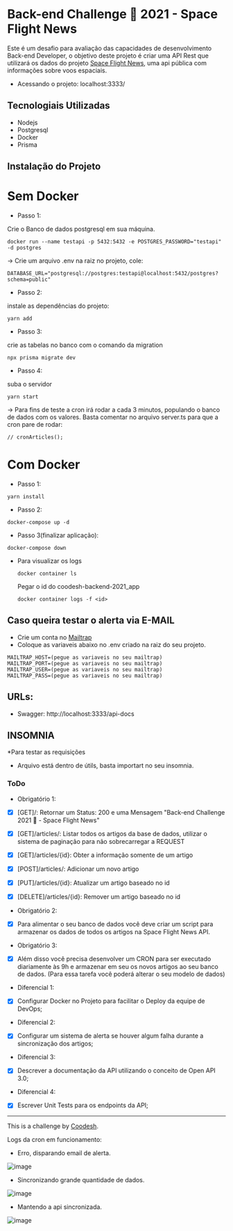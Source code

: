 # Back-end Challenge 🏅 2021 - Space Flight News

Este é um desafio para avaliação das capacidades de desenvolvimento Back-end Developer, o objetivo deste projeto é criar uma API Rest que utilizará os dados do projeto
[Space Flight News](https://api.spaceflightnewsapi.net/v3/documentation), uma api pública com informações sobre voos espaciais.

- Acessando o projeto: localhost:3333/

## Tecnologiais Utilizadas

- Nodejs
- Postgresql
- Docker
- Prisma

## Instalação do Projeto

# Sem Docker

- Passo 1:

Crie o Banco de dados postgresql em sua máquina.

```
docker run --name testapi -p 5432:5432 -e POSTGRES_PASSWORD="testapi" -d postgres
```

-> Crie um arquivo .env na raiz no projeto, cole:

```
DATABASE_URL="postgresql://postgres:testapi@localhost:5432/postgres?schema=public"
```

- Passo 2:

instale as dependências do projeto:

```
yarn add
```

- Passo 3:

crie as tabelas no banco com o comando da migration

```
npx prisma migrate dev
```

- Passo 4:

suba o servidor

```
yarn start
```

-> Para fins de teste a cron irá rodar a cada 3 minutos, populando o banco de dados com os valores. Basta comentar no arquivo server.ts para que a cron pare de rodar:
```
// cronArticles();
```

# Com Docker

- Passo 1:
```
yarn install
```

- Passo 2:
```
docker-compose up -d
```

- Passo 3(finalizar aplicação):
```
docker-compose down
```
- Para visualizar os logs
   ```
   docker container ls
   ```
   Pegar o id do coodesh-backend-2021_app
   ```
   docker container logs -f <id>
   ```

## Caso queira testar o alerta via E-MAIL

- Crie um conta no [Mailtrap](https://mailtrap.io/signin)
- Coloque as variaveis abaixo no .env criado na raiz do seu projeto. 

```
MAILTRAP_HOST=(pegue as variaveis no seu mailtrap)
MAILTRAP_PORT=(pegue as variaveis no seu mailtrap)
MAILTRAP_USER=(pegue as variaveis no seu mailtrap)
MAILTRAP_PASS=(pegue as variaveis no seu mailtrap)
```

## URLs:
 - Swagger: 
http://localhost:3333/api-docs

## INSOMNIA
*Para testar as requisições
- Arquivo está dentro de útils, basta importart no seu insomnia.

### ToDo

- Obrigatório 1:

* [x] [GET]/: Retornar um Status: 200 e uma Mensagem "Back-end Challenge 2021 🏅 - Space Flight News"
* [x] [GET]/articles/: Listar todos os artigos da base de dados, utilizar o sistema de paginação para não sobrecarregar a REQUEST
* [x] [GET]/articles/{id}: Obter a informação somente de um artigo
* [x] [POST]/articles/: Adicionar um novo artigo

* [x] [PUT]/articles/{id}: Atualizar um artigo baseado no id
* [x] [DELETE]/articles/{id}: Remover um artigo baseado no id

- Obrigatório 2:

* [x] Para alimentar o seu banco de dados você deve criar um script para armazenar os dados de todos os artigos na Space Flight News API.

- Obrigatório 3:

* [x] Além disso você precisa desenvolver um CRON para ser executado diariamente às 9h e armazenar em seu os novos artigos ao seu banco de dados. (Para essa tarefa você poderá alterar o seu modelo de dados)

- Diferencial 1:

* [x] Configurar Docker no Projeto para facilitar o Deploy da equipe de DevOps;

- Diferencial 2:

* [x] Configurar um sistema de alerta se houver algum falha durante a sincronização dos artigos;

- Diferencial 3:

* [x] Descrever a documentação da API utilizando o conceito de Open API 3.0;

- Diferencial 4:

* [x] Escrever Unit Tests para os endpoints da API;

---

This is a challenge by [Coodesh](https://coodesh.com).

Logs da cron em funcionamento: 
- Erro, disparando email de alerta.


![image](https://user-images.githubusercontent.com/53198996/175331422-3cb8f371-692f-45e4-8779-879f972550e2.png)
- Sincronizando grande quantidade de dados.


![image](https://user-images.githubusercontent.com/53198996/175331629-07b8436b-6344-418c-ab13-1836e927dd01.png)
- Mantendo a api sincronizada.


![image](https://user-images.githubusercontent.com/53198996/175331757-c2af895a-13ef-48e4-bd48-d7ffe5dac352.png)



